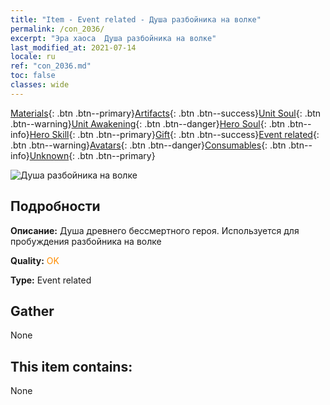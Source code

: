 ```yaml
---
title: "Item - Event related - Душа разбойника на волке"
permalink: /con_2036/
excerpt: "Эра хаоса  Душа разбойника на волке"
last_modified_at: 2021-07-14
locale: ru
ref: "con_2036.md"
toc: false
classes: wide
---
```

 [Materials](/ItemsRU/){: .btn .btn--primary}[Artifacts](/ItemsRU/Artifacts/){: .btn .btn--success}[Unit Soul](/ItemsRU/UnitSoul/){: .btn .btn--warning}[Unit Awakening](/ItemsRU/UnitAwakening/){: .btn .btn--danger}[Hero Soul](/ItemsRU/HeroSoul/){: .btn .btn--info}[Hero Skill](/ItemsRU/HeroSkill/){: .btn .btn--primary}[Gift](/ItemsRU/Gift/){: .btn .btn--success}[Event related](/ItemsRU/Events/){: .btn .btn--warning}[Avatars](/ItemsRU/Avatars/){: .btn .btn--danger}[Consumables](/ItemsRU/Consumables/){: .btn .btn--info}[Unknown](/ItemsRU/Unknown/){: .btn .btn--primary}

 ![Душа разбойника на волке](/images/t/juexing_402.png)

## Подробности
 **Описание:** Душа древнего бессмертного героя. Используется для пробуждения разбойника на волке

 **Quality:** <span style="color: #FF8C00">OK</span>

 **Type:** Event related

## Gather

  None

## This item contains:

  None

